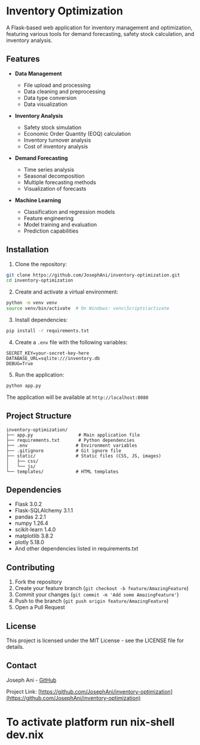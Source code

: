 # Inventory Optimization

A Flask-based web application for inventory management and optimization, featuring various tools for demand forecasting, safety stock calculation, and inventory analysis.

## Features

- **Data Management**
  - File upload and processing
  - Data cleaning and preprocessing
  - Data type conversion
  - Data visualization

- **Inventory Analysis**
  - Safety stock simulation
  - Economic Order Quantity (EOQ) calculation
  - Inventory turnover analysis
  - Cost of inventory analysis

- **Demand Forecasting**
  - Time series analysis
  - Seasonal decomposition
  - Multiple forecasting methods
  - Visualization of forecasts

- **Machine Learning**
  - Classification and regression models
  - Feature engineering
  - Model training and evaluation
  - Prediction capabilities

## Installation

1. Clone the repository:
```bash
git clone https://github.com/JosephAni/inventory-optimization.git
cd inventory-optimization
```

2. Create and activate a virtual environment:
```bash
python -m venv venv
source venv/bin/activate  # On Windows: venv\Scripts\activate
```

3. Install dependencies:
```bash
pip install -r requirements.txt
```

4. Create a `.env` file with the following variables:
```
SECRET_KEY=your-secret-key-here
DATABASE_URL=sqlite:///inventory.db
DEBUG=True
```

5. Run the application:
```bash
python app.py
```

The application will be available at `http://localhost:8080`

## Project Structure

```
inventory-optimization/
├── app.py                 # Main application file
├── requirements.txt       # Python dependencies
├── .env                  # Environment variables
├── .gitignore            # Git ignore file
├── static/               # Static files (CSS, JS, images)
│   ├── css/
│   └── js/
└── templates/            # HTML templates
```

## Dependencies

- Flask 3.0.2
- Flask-SQLAlchemy 3.1.1
- pandas 2.2.1
- numpy 1.26.4
- scikit-learn 1.4.0
- matplotlib 3.8.2
- plotly 5.18.0
- And other dependencies listed in requirements.txt

## Contributing

1. Fork the repository
2. Create your feature branch (`git checkout -b feature/AmazingFeature`)
3. Commit your changes (`git commit -m 'Add some AmazingFeature'`)
4. Push to the branch (`git push origin feature/AmazingFeature`)
5. Open a Pull Request

## License

This project is licensed under the MIT License - see the LICENSE file for details.

## Contact

Joseph Ani - [GitHub](https://github.com/JosephAni)

Project Link: [https://github.com/JosephAni/inventory-optimization](https://github.com/JosephAni/inventory-optimization)

# To activate platform run  nix-shell dev.nix

